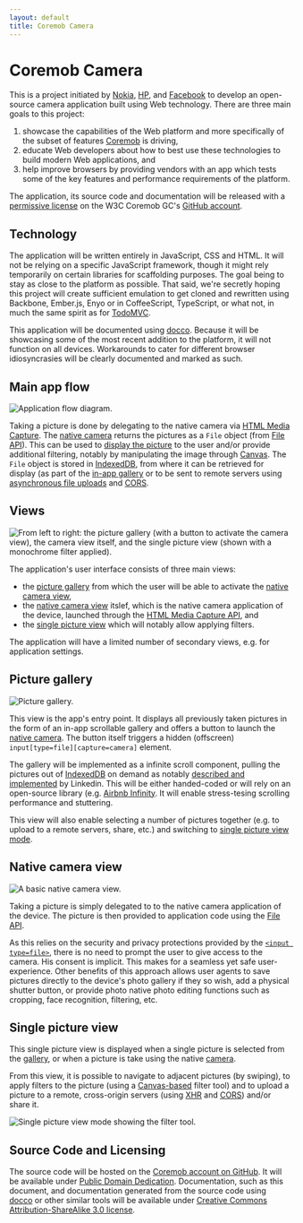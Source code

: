 ```yaml
---
layout: default
title: Coremob Camera
---
```


Coremob Camera
==============

This is a project initiated by [Nokia](http://www.nokia.com/), [HP](http://www.hp.com/), and [Facebook](http://www.facebook.com/) to develop an open-source camera application built using Web technology. There are three main goals to this project:

1.  showcase the capabilities of the Web platform and more specifically of the subset of features [Coremob](http://coremob.org) is driving,
2.  educate Web developers about how to best use these technologies to build modern Web applications, and 
3.  help improve browsers by providing vendors with an app which tests some of the key features and performance requirements of the platform.

The application, its source code and documentation will be released with a [permissive license](#source-code-and-licensing) on the W3C Coremob GC's [GitHub account](http://github.com/coremob/).

Technology
----------

The application will be written entirely in JavaScript, CSS and HTML. It will not be relying on a specific JavaScript framework, though it might rely temporarily on certain libraries for scaffolding purposes. The goal being to stay as close to the platform as possible. That said, we're secretly hoping this project will create sufficient emulation to get cloned and rewritten using Backbone, Ember.js, Enyo or in CoffeeScript, TypeScript, or what not, in much the same spirit as for [TodoMVC](http://addyosmani.github.com/todomvc/).

This application will be documented using [docco](http://jashkenas.github.com/docco/). Because it will be showcasing some of the most recent addition to the platform, it will not function on all devices. Workarounds to cater for different browser idiosyncrasies will be clearly documented and marked as such.

Main app flow
-------------

![Application flow diagram.](https://raw.github.com/coremob/camera/master/img/2012-10-09_16.12.54-compressed.jpg)

Taking a picture is done by delegating to the native camera via [HTML Media Capture][HTMLMEDIACAPTURE]. The [native camera](#native-camera-view) returns the pictures as a `File` object (from [File API][FILE-API]). This can be used to [display the picture](#single-picture-view) to the user and/or provide additional filtering, notably by manipulating the image through [Canvas][CANVAS-2D]. The `File` object is stored in [IndexedDB][INDEXEDDB], from where it can be retrieved for display (as part of the [in-app gallery](#picture-gallery) or to be sent to remote servers using [asynchronous file uploads][XMLHTTPREQUEST] and [CORS][CORS].

Views
-----

![From left to right: the picture gallery (with a button to activate the camera view), the camera view itself, and the single picture view (shown with a monochrome filter applied).](https://raw.github.com/coremob/camera/master/img/2012-10-09_16.13.12-compressed.jpg)

The application's user interface consists of three main views:

* the [picture gallery](#picture-gallery) from which the user will be able to activate the [native camera view](#native-camera-view),
* the [native camera view](#native-camera-view) itslef, which is the native camera application of the device, launched through the [HTML Media Capture API][HTMLMEDIACAPTURE], and
* the [single picture view](#single-picture-view) which will notably allow applying filters.

The application will have a limited number of secondary views, e.g. for application settings.

Picture gallery
---------------

![Picture gallery.](https://raw.github.com/coremob/camera/master/img/2012-10-09_16.13.09-compressed.jpg)

This view is the app's entry point. It displays all previously taken pictures in the form of an in-app scrollable gallery and offers a button to launch the [native camera](#native-camera-view). The button itself triggers a hidden (offscreen) `input[type=file][capture=camera]` element.

The gallery will be implemented as a infinite scroll component, pulling the pictures out of [IndexedDB][INDEXEDDB] on demand as notably [described and implemented](http://engineering.linkedin.com/linkedin-ipad-5-techniques-smooth-infinite-scrolling-html5) by Linkedin. This will be either handed-coded or will rely on an open-source library (e.g. [Airbnb Infinity](https://github.com/airbnb/infinity). It will enable stress-tesing scrolling performance and stuttering.

This view will also enable selecting a number of pictures together (e.g. to upload to a remote servers, share, etc.) and switching to [single picture view mode](#single-picture-view).

Native camera view
------------------

![A basic native camera view.](https://raw.github.com/coremob/camera/master/img/2012-10-09_16.13.04-compressed.jpg)

Taking a picture is simply delegated to to the native camera application of the device. The picture is then provided to application code using the [File API][FILE-API].

As this relies on the security and privacy protections provided by the [`<input type=file>`](http://www.w3.org/TR/html5/states-of-the-type-attribute.html#file-upload-state-type-file), there is no need to prompt the user to give access to the camera. His consent is implicit. This makes for a seamless yet safe user-experience. Other benefits of this approach allows user agents to save pictures directly to the device's photo gallery if they so wish, add a physical shutter button, or provide photo native photo editing functions such as cropping, face recognition, filtering, etc.

Single picture view
-------------------

This single picture view is displayed when a single picture is selected from the [gallery](#picture-gallery), or when a picture is take using the native [camera](#native-camera-view).

From this view, it is possible to navigate to adjacent pictures (by swiping), to apply filters to the picture (using a [Canvas-based][CANVAS-2D] filter tool) and to upload a picture to a remote, cross-origin servers (using [XHR][XMLHTTPREQUEST] and [CORS][CORS]) and/or share it.

![Single picture view mode showing the filter tool.](https://raw.github.com/coremob/camera/master/img/2012-10-09_16.13.01-compressed.jpg)

Source Code and Licensing
-------------------------

The source code will be hosted on the [Coremob account on GitHub](http://github.com/coremob/). It will be available under [Public Domain Dedication](http://creativecommons.org/publicdomain/zero/1.0/). Documentation, such as this document, and documentation generated from the source code using [docco](http://jashkenas.github.com/docco/) or other similar tools will be available under [Creative Commons Attribution-ShareAlike 3.0 license](http://creativecommons.org/licenses/by-sa/3.0/).

[INDEXEDDB]: http://www.w3.org/TR/IndexedDB/
[ANIMATION-TIMING]: http://www.w3.org/TR/animation-timing/
[CANVAS-2D]: http://www.w3.org/TR/2dcontext/
[CORS]: http://www.w3.org/TR/cors/
[CSS-ADAPTATION]: http://www.w3.org/TR/css-device-adapt/
[CSS21]: http://www.w3.org/TR/CSS21/
[CSS3-ANIMATIONS]: http://www.w3.org/TR/css3-animations/
[CSS3-TRANSITIONS]: http://www.w3.org/TR/css3-transitions/
[CSSOM-VIEW]: http://www.w3.org/TR/cssom-view/
[DEVICE-ORIENTATION]: http://www.w3.org/TR/orientation-event/
[FILE-API]: http://www.w3.org/TR/FileAPI/
[FLEXBOX]: http://www.w3.org/TR/css3-flexbox/
[GEOLOCATION-API]: http://www.w3.org/TR/geolocation/
[HTML5]: http://www.w3.org/TR/html5
[HTMLMEDIACAPTURE]: http://www.w3.org/TR/html-media-capture/
[INDEXEDDB]: http://www.w3.org/TR/IndexedDB/
[QUOTA-API]: http://www.w3.org/TR/quota-api/
[SELECTORS-API2]: http://www.w3.org/TR/selectors-api2/
[SVG11]: http://www.w3.org/TR/SVG11/
[TOUCH-EVENTS]: http://www.w3.org/TR/touch-events
[WEBWORKERS]: http://www.w3.org/TR/workers/
[WOFF]: http://www.w3.org/TR/WOFF/
[XMLHTTPREQUEST]: http://www.w3.org/TR/XMLHttpRequest/